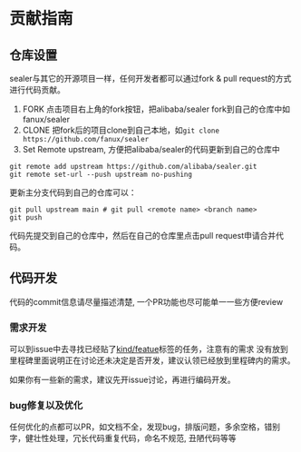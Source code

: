 # 贡献指南

## 仓库设置

sealer与其它的开源项目一样，任何开发者都可以通过fork & pull request的方式进行代码贡献。

1. FORK 点击项目右上角的fork按钮，把alibaba/sealer fork到自己的仓库中如 fanux/sealer
2. CLONE 把fork后的项目clone到自己本地，如`git clone https://github.com/fanux/sealer`
3. Set Remote upstream, 方便把alibaba/sealer的代码更新到自己的仓库中
```shell script
git remote add upstream https://github.com/alibaba/sealer.git
git remote set-url --push upstream no-pushing
```
更新主分支代码到自己的仓库可以：
```shell script
git pull upstream main # git pull <remote name> <branch name>
git push
```

代码先提交到自己的仓库中，然后在自己的仓库里点击pull request申请合并代码。

## 代码开发

代码的commit信息请尽量描述清楚, 一个PR功能也尽可能单一一些方便review

### 需求开发

可以到issue中去寻找已经贴了[kind/featue](https://github.com/alibaba/sealer/issues?q=is%3Aissue+is%3Aopen+label%3Akind%2Ffeature)标签的任务，注意有的需求
没有放到里程碑里面说明正在讨论还未决定是否开发，建议认领已经放到里程碑内的需求。

如果你有一些新的需求，建议先开issue讨论，再进行编码开发。

### bug修复以及优化

任何优化的点都可以PR，如文档不全，发现bug，排版问题，多余空格，错别字，健壮性处理，冗长代码重复代码，命名不规范, 丑陋代码等等